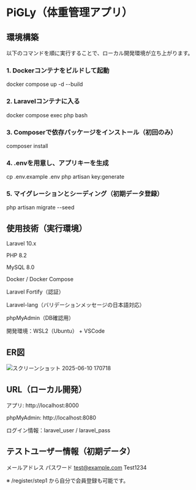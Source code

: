 # PiGLy（体重管理アプリ）

## 環境構築

以下のコマンドを順に実行することで、ローカル開発環境が立ち上がります。


### 1. Dockerコンテナをビルドして起動
docker compose up -d --build

### 2. Laravelコンテナに入る
docker compose exec php bash

### 3. Composerで依存パッケージをインストール（初回のみ）
composer install

### 4. .envを用意し、アプリキーを生成
cp .env.example .env
php artisan key:generate

### 5. マイグレーションとシーディング（初期データ登録）
php artisan migrate --seed

## 使用技術（実行環境）
Laravel 10.x

PHP 8.2

MySQL 8.0

Docker / Docker Compose

Laravel Fortify（認証）

Laravel-lang（バリデーションメッセージの日本語対応）

phpMyAdmin（DB確認用）

開発環境：WSL2（Ubuntu） + VSCode

## ER図
![スクリーンショット 2025-06-10 170718](https://github.com/user-attachments/assets/1661b3b5-5215-406c-8a77-15cbd9745af5)



## URL（ローカル開発）
アプリ: http://localhost:8000

phpMyAdmin: http://localhost:8080

ログイン情報：laravel_user / laravel_pass

## テストユーザー情報（初期データ）
メールアドレス	パスワード
test@example.com	Test1234

※ /register/step1 から自分で会員登録も可能です。
